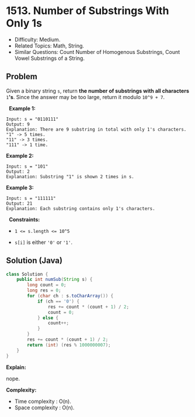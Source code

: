 # 1513. Number of Substrings With Only 1s

- Difficulty: Medium.
- Related Topics: Math, String.
- Similar Questions: Count Number of Homogenous Substrings, Count Vowel Substrings of a String.

## Problem

Given a binary string ```s```, return **the number of substrings with all characters** ```1```**'s**. Since the answer may be too large, return it modulo ```10^9 + 7```.

 
**Example 1:**

```
Input: s = "0110111"
Output: 9
Explanation: There are 9 substring in total with only 1's characters.
"1" -> 5 times.
"11" -> 3 times.
"111" -> 1 time.
```

**Example 2:**

```
Input: s = "101"
Output: 2
Explanation: Substring "1" is shown 2 times in s.
```

**Example 3:**

```
Input: s = "111111"
Output: 21
Explanation: Each substring contains only 1's characters.
```

 
**Constraints:**


	
- ```1 <= s.length <= 10^5```
	
- ```s[i]``` is either ```'0'``` or ```'1'```.



## Solution (Java)

```java
class Solution {
    public int numSub(String s) {
        long count = 0;
        long res = 0;
        for (char ch : s.toCharArray()) {
            if (ch == '0') {
                res += count * (count + 1) / 2;
                count = 0;
            } else {
                count++;
            }
        }
        res += count * (count + 1) / 2;
        return (int) (res % 1000000007);
    }
}
```

**Explain:**

nope.

**Complexity:**

* Time complexity : O(n).
* Space complexity : O(n).
